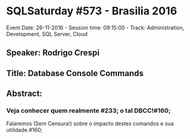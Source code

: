 # SQLSaturday #573 - Brasilia 2016
Event Date: 26-11-2016 - Session time: 09:15:00 - Track: Administration, Development, SQL Server, Cloud
## Speaker: Rodrigo Crespi
## Title: Database Console Commands
## Abstract:
### Veja conhecer quem realmente #233; o tal DBCC!#160;
Falaremos (Sem Censura!) sobre o impacto destes comandos e sua utilidade.#160;
